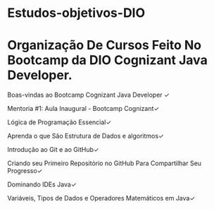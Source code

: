 # Estudos-objetivos-DIO
# Organização De Cursos Feito No Bootcamp da DIO Cognizant Java Developer.

Boas-vindas ao Bootcamp Cognizant Java Developer ✓

Mentoria #1: Aula Inaugural - Bootcamp Cognizant✓

Lógica de Programação Essencial✓

Aprenda o que São Estrutura de Dados e algoritmos✓

Introdução ao Git e ao GitHub✓

Criando seu Primeiro Repositório no GitHub Para Compartilhar Seu Progresso✓

Dominando IDEs Java✓

Variáveis, Tipos de Dados e Operadores Matemáticos em Java✓

